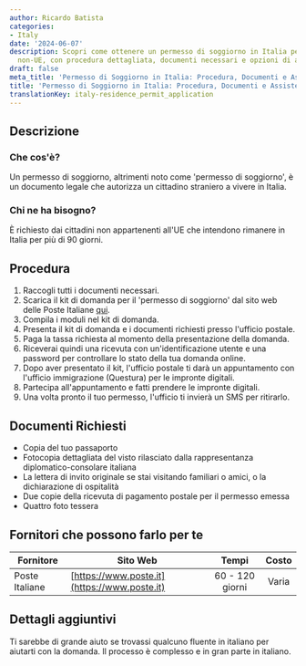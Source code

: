 ```yaml
---
author: Ricardo Batista
categories:
- Italy
date: '2024-06-07'
description: Scopri come ottenere un permesso di soggiorno in Italia per cittadini
  non-UE, con procedura dettagliata, documenti necessari e opzioni di assistenza.
draft: false
meta_title: 'Permesso di Soggiorno in Italia: Procedura, Documenti e Assistenza'
title: 'Permesso di Soggiorno in Italia: Procedura, Documenti e Assistenza'
translationKey: italy-residence_permit_application
---
```



## Descrizione
### Che cos'è?
Un permesso di soggiorno, altrimenti noto come 'permesso di soggiorno', è un documento legale che autorizza un cittadino straniero a vivere in Italia.

### Chi ne ha bisogno?
È richiesto dai cittadini non appartenenti all'UE che intendono rimanere in Italia per più di 90 giorni.

## Procedura
1. Raccogli tutti i documenti necessari.
2. Scarica il kit di domanda per il 'permesso di soggiorno' dal sito web delle Poste Italiane [qui](https://www.poste.it/estrattore-regole-postali.html).
3. Compila i moduli nel kit di domanda.
4. Presenta il kit di domanda e i documenti richiesti presso l'ufficio postale.
5. Paga la tassa richiesta al momento della presentazione della domanda.
6. Riceverai quindi una ricevuta con un'identificazione utente e una password per controllare lo stato della tua domanda online.
7. Dopo aver presentato il kit, l'ufficio postale ti darà un appuntamento con l'ufficio immigrazione (Questura) per le impronte digitali.
8. Partecipa all'appuntamento e fatti prendere le impronte digitali.
9. Una volta pronto il tuo permesso, l'ufficio ti invierà un SMS per ritirarlo.

## Documenti Richiesti
- Copia del tuo passaporto
- Fotocopia dettagliata del visto rilasciato dalla rappresentanza diplomatico-consolare italiana
- La lettera di invito originale se stai visitando familiari o amici, o la dichiarazione di ospitalità
- Due copie della ricevuta di pagamento postale per il permesso emessa
- Quattro foto tessera

## Fornitori che possono farlo per te

| Fornitore        |     Sito Web     |     Tempi    |       Costo       |
| --------------- | --------------- |  :-------------: | :-------------: |
| Poste Italiane      |  [https://www.poste.it](https://www.poste.it)|      60 - 120 giorni      |        Varia       |

## Dettagli aggiuntivi
Ti sarebbe di grande aiuto se trovassi qualcuno fluente in italiano per aiutarti con la domanda. Il processo è complesso e in gran parte in italiano.